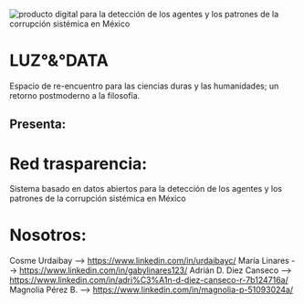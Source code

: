 
![producto digital para la detección de los agentes y los patrones de la corrupción sistémica en México](https://user-images.githubusercontent.com/117612038/205467535-2a8b76df-8f2e-43bd-b4b4-2eb8905b62eb.gif)

# LUZ°&°DATA
Espacio de re-encuentro para las ciencias duras y las humanidades; un retorno postmoderno a la filosofía.

## Presenta:

# Red trasparencia:
Sistema basado en datos abiertos para la detección de los agentes y los patrones de la corrupción sistémica en México









# Nosotros:
Cosme Urdaibay          --> https://www.linkedin.com/in/urdaibayc/
María Linares           --> https://www.linkedin.com/in/gabylinares123/
Adrián D. Diez Canseco  --> https://www.linkedin.com/in/adri%C3%A1n-d-diez-canseco-r-7b124716a/
Magnolia Pérez B.       --> https://www.linkedin.com/in/magnolia-p-51093024a/

